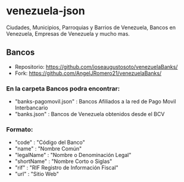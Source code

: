 # venezuela-json
Ciudades, Municipios, Parroquias y Barrios de Venezuela, Bancos en Venezuela, Empresas de Venezuela y mucho mas.


## Bancos
* Repositorio: https://github.com/joseaugustosoto/venezuelaBanks/ 
* Fork: https://github.com/AngelJRomero21/venezuelaBanks/

### En la carpeta Bancos podra encontrar:
* "banks-pagomovil.json" : Bancos Afiliados a la red de Pago Movil Interbancario
* "banks.json" : Bancos de Venezuela obtenidos desde el BCV

### Formato:
* "code" : "Código del Banco"
* "name" : "Nombre Común"
* "legalName" : "Nombre o Denominación Legal"
* "shortName" : "Nombre Corto o Siglas"
* "rif" : "RIF Registro de Información Fiscal"
* "url" : "Sitio Web"



